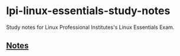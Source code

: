 # lpi-linux-essentials-study-notes

Study notes for Linux Professional Institutes's Linux Essentials Exam.

## [Notes](index.md)